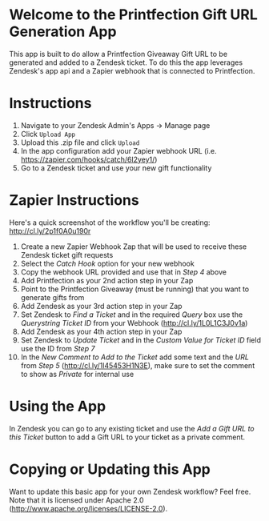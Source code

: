 # Welcome to the Printfection Gift URL Generation App

This app is built to do allow a Printfection Giveaway Gift URL to be generated and added to a Zendesk ticket. To do this the app leverages Zendesk's app api and a Zapier webhook that is connected to Printfection.

# Instructions

1. Navigate to your Zendesk Admin's Apps -> Manage page
2. Click `Upload App`
3. Upload this .zip file and click `Upload`
4. In the app configuration add your Zapier webhook URL (i.e. https://zapier.com/hooks/catch/6l2yey1/)
8. Go to a Zendesk ticket and use your new gift functionality

# Zapier Instructions

Here's a quick screenshot of the workflow you'll be creating: http://cl.ly/2p1f0A0u190r

1. Create a new Zapier Webhook Zap that will be used to receive these Zendesk ticket gift requests
2. Select the *Catch Hook* option for your new webhook
3. Copy the webhook URL provided and use that in *Step 4* above
4. Add Printfection as your 2nd action step in your Zap
5. Point to the Printfection Giveaway (must be running) that you want to generate gifts from
6. Add Zendesk as your 3rd action step in your Zap
7. Set Zendesk to *Find a Ticket* and in the required *Query* box use the _Querystring Ticket ID_ from your Webhook (http://cl.ly/1L0L1C3J0v1a)
8. Add Zendesk as your 4th action step in your Zap
9. Set Zendesk to *Update Ticket* and in the *Custom Value for Ticket ID* field use the ID from *Step 7*
10. In the *New Comment to Add to the Ticket* add some text and the _URL_ from *Step 5* (http://cl.ly/1l45453H1N3E), make sure to set the comment to show as _Private_ for internal use

# Using the App

In Zendesk you can go to any existing ticket and use the *Add a Gift URL to this Ticket* button to add a Gift URL to your ticket as a private comment.

# Copying or Updating this App

Want to update this basic app for your own Zendesk workflow? Feel free. Note that it is licensed under Apache 2.0 (http://www.apache.org/licenses/LICENSE-2.0).